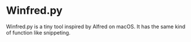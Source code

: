 # Winfred.py

Winfred.py is a tiny tool inspired by Alfred on macOS. It has the same kind of function like snippeting.